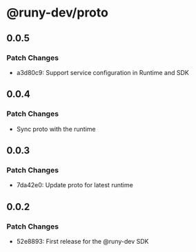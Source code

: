# @runy-dev/proto

## 0.0.5

### Patch Changes

- a3d80c9: Support service configuration in Runtime and SDK

## 0.0.4

### Patch Changes

- Sync proto with the runtime

## 0.0.3

### Patch Changes

- 7da42e0: Update proto for latest runtime

## 0.0.2

### Patch Changes

- 52e8893: First release for the @runy-dev SDK

